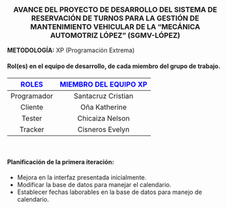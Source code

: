 ### <p align = "center">AVANCE DEL PROYECTO DE DESARROLLO DEL SISTEMA DE RESERVACIÓN DE TURNOS PARA LA GESTIÓN DE MANTENIMIENTO VEHICULAR DE LA “MECÁNICA AUTOMOTRIZ LÓPEZ” (SGMV-LÓPEZ)</p>

**METODOLOGÍA:** XP (Programación Extrema)
<br>
#### Rol(es) en el equipo de desarrollo, de cada miembro del grupo de trabajo.
| <span style="color:blue;font-weight:bold">ROLES</span> | <span style="color:blue;font-weight:bold">MIEMBRO DEL EQUIPO XP</span> |
|:---------:|:-------------------------:|
|Programador|Santacruz Cristian         |
|Cliente    |Oña Katherine              |
|Tester     |Chicaiza Nelson            |
|Tracker    |Cisneros Evelyn            |

<br>

#### Planificación de la primera iteración:
* Mejora en la interfaz presentada inicialmente.
* Modificar la base de datos para manejar el calendario.
* Establecer fechas laborables en la base de datos para manejo de calendario.
